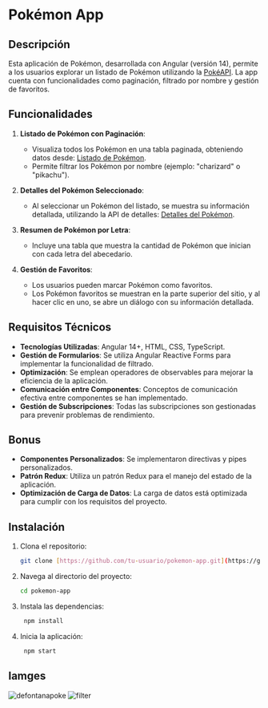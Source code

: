# Pokémon App

## Descripción

Esta aplicación de Pokémon, desarrollada con Angular (versión 14), permite a los usuarios explorar un listado de Pokémon utilizando la [PokéAPI](https://pokeapi.co/). La app cuenta con funcionalidades como paginación, filtrado por nombre y gestión de favoritos.

## Funcionalidades

1. **Listado de Pokémon con Paginación**:
   - Visualiza todos los Pokémon en una tabla paginada, obteniendo datos desde: [Listado de Pokémon](https://pokeapi.co/api/v2/pokemon).
   - Permite filtrar los Pokémon por nombre (ejemplo: "charizard" o "pikachu").

2. **Detalles del Pokémon Seleccionado**:
   - Al seleccionar un Pokémon del listado, se muestra su información detallada, utilizando la API de detalles: [Detalles del Pokémon](https://pokeapi.co/api/v2/pokemon/{nombre}).

3. **Resumen de Pokémon por Letra**:
   - Incluye una tabla que muestra la cantidad de Pokémon que inician con cada letra del abecedario.

4. **Gestión de Favoritos**:
   - Los usuarios pueden marcar Pokémon como favoritos.
   - Los Pokémon favoritos se muestran en la parte superior del sitio, y al hacer clic en uno, se abre un diálogo con su información detallada.

## Requisitos Técnicos

- **Tecnologías Utilizadas**: Angular 14+, HTML, CSS, TypeScript.
- **Gestión de Formularios**: Se utiliza Angular Reactive Forms para implementar la funcionalidad de filtrado.
- **Optimización**: Se emplean operadores de observables para mejorar la eficiencia de la aplicación.
- **Comunicación entre Componentes**: Conceptos de comunicación efectiva entre componentes se han implementado.
- **Gestión de Subscripciones**: Todas las subscripciones son gestionadas para prevenir problemas de rendimiento.

## Bonus

- **Componentes Personalizados**: Se implementaron directivas y pipes personalizados.
- **Patrón Redux**: Utiliza un patrón Redux para el manejo del estado de la aplicación.
- **Optimización de Carga de Datos**: La carga de datos está optimizada para cumplir con los requisitos del proyecto.

## Instalación

1. Clona el repositorio:
   ```bash
   git clone [https://github.com/tu-usuario/pokemon-app.git](https://github.com/ZeroSwordDev/defontanaPoke/edit/main/README.md)

1. Navega al directorio del proyecto:
   ```bash
   cd pokemon-app

1. Instala las dependencias:
   ```bash
    npm install
   
1. Inicia la aplicación:
   ```bash
    npm start

## Iamges
![defontanapoke](https://github.com/user-attachments/assets/55565d19-6b60-4207-9076-34ddd0f5aa4a)
![filter](https://github.com/user-attachments/assets/90f3fee6-a468-47f6-a2e4-7ed59700a611)

